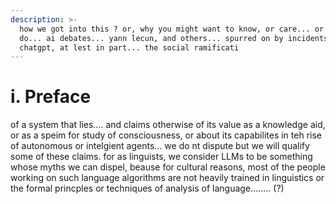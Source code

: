 ```yaml
---
description: >-
  how we got into this ? or, why you might want to know, or care... or why we
  do... ai debates... yann lecun, and others... spurred on by incidents with
  chatgpt, at lest in part... the social ramificati
---
```


# i. Preface

of a system that lies.... and claims otherwise of its value as a knowledge aid, or as a speim for study of consciousness, or about its capabilites in teh rise of autonomous or intelgient agents... we do nt dispute but we will qualify some of these claims. for as linguists, we consider LLMs to be something whose myths we can dispel, beause for cultural reasons, most of the people working on such language algorithms are not heavily trained in linguistics or the formal princples or techniques of analysis of language........ (?)
